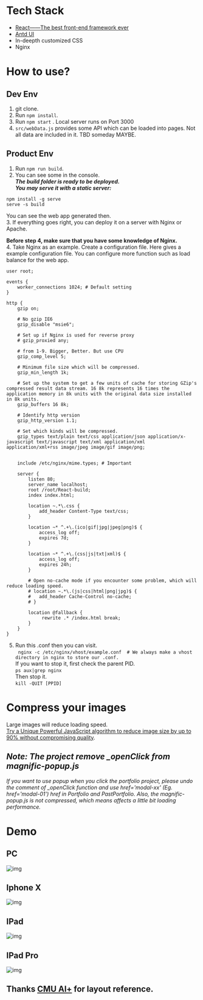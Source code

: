 # Tech Stack
- [React——The best front-end framework ever](https://reactjs.org/)
- [Antd UI](https://ant.design/)
- In-deepth customized CSS
- Nginx


# How to use?
## Dev Env
1. git clone.  
2. Run  ``` npm install ```.  
3. Run ```npm start``` . Local server runs on Port 3000  
4. ```src/webData.js``` provides some API which can be loaded into pages. Not all data are included in it. TBD someday MAYBE.  

## Product Env  
1. Run ``` npm run build ```.  
2. You can see some in the console.    
***The build folder is ready to be deployed.  
You may serve it with a static server:***    
```  
npm install -g serve 
serve -s build 
```  
You can see the web app generated then.  
3. If everything goes right, you can deploy it on a server with Nginx or Apache.  

**Before step 4, make sure that you have some knowledge of Nginx.**  
4. Take Nginx as an example. Create a configuration file. Here gives a example configuration file. You can configure more function such as load balance for the web app.  
```  
user root;

events {
	worker_connections 1024; # Default setting
}

http {
	gzip on;
	
	# No gzip IE6
	gzip_disable "msie6";
	
	# Set up if Nginx is used for reverse proxy
	# gzip_proxied any;
	
	# from 1-9. Bigger, Better. But use CPU
	gzip_comp_level 5;
	
	# Minimum file size which will be compressed.
	gzip_min_length 1k;
	
	# Set up the system to get a few units of cache for storing GZip's compressed result data stream. 16 8k represents 16 times the application memory in 8k units with the original data size installed in 8k units.
	gzip_buffers 16 8k;
	
	# Identify http version 
	gzip_http_version 1.1;
	
	# Set which kinds will be compressed.
	gzip_types text/plain text/css application/json application/x-javascript text/javascript text/xml application/xml application/xml+rss image/jpeg image/gif image/png;


	include /etc/nginx/mime.types; # Important

	server {
		listen 80;
		server_name localhost;
		root /root/React-build;
		index index.html;
		
		location ~.*\.css {
			add_header Content-Type text/css;
		}
		
		location ~* ^.+\.(ico|gif|jpg|jpeg|png)$ { 
			access_log off; 
			expires 7d;
		}

		location ~* ^.+\.(css|js|txt|xml)$ {
			access_log off;
			expires 24h;
		}
		
		# Open no-cache mode if you encounter some problem, which will reduce loading speed.
		# location ~.*\.(js|css|html|png|jpg)$ {
		# 	add_header Cache-Control no-cache;
		# }

		location @fallback {
			 rewrite .* /index.html break;
		}
	}
}
```  
5. Run this .conf then you can visit.  
```  nginx -c /etc/nginx/vhost/example.conf  # We always make a vhost directory in nginx to store our .conf. ```  
If you want to stop it, first check the parent PID.  
``` ps aux|grep nginx  ```  
Then stop it.  
``` kill -QUIT [PPID]  ```  


# Compress your images
Large images will reduce loading speed.  
[Try a Unique Powerful JavaScript algorithm to reduce image size by up to 90% without compromising quality](https://www.picdiet.com/).


## ***Note: The project remove _openClick from magnific-popup.js***
*If you want to use popup when you click the portfolio project, please undo the comment of _openClick function and use href='modal-xx' (Eg. href='modal-01') href in Portfolio and PastPortfolio. Also, the magnific-popup.js is not compressed, which means affects a little bit loading performance.*  


# Demo
## PC
![img](https://github.com/yanym/Cornell-Club/blob/master/public/images/Demo/PC.gif)  

## Iphone X
![img](https://github.com/yanym/Cornell-Club/blob/master/public/images/Demo/IphoneX.gif)

## IPad
![img](https://github.com/yanym/Cornell-Club/blob/master/public/images/Demo/Ipad.gif)

## IPad Pro
![img](https://github.com/yanym/Cornell-Club/blob/master/public/images/Demo/IpadPro.gif)  


## Thanks [CMU AI+](http://cmu.aiplus.club/) for layout reference.

